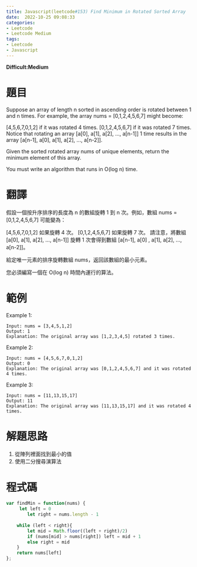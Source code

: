 ```yaml
---
title: Javascript(leetcode#153) Find Minimum in Rotated Sorted Array
date:  2022-10-25 09:08:33
categories: 
- Leetcode 
- Leetcode Medium 
tags:
- Leetcode
- Javascript
---
```


**Difficult:Medium**


# 題目
Suppose an array of length n sorted in ascending order is rotated between 1 and n times. For example, the array nums = [0,1,2,4,5,6,7] might become:

[4,5,6,7,0,1,2] if it was rotated 4 times.
[0,1,2,4,5,6,7] if it was rotated 7 times.
Notice that rotating an array [a[0], a[1], a[2], ..., a[n-1]] 1 time results in the array [a[n-1], a[0], a[1], a[2], ..., a[n-2]].

Given the sorted rotated array nums of unique elements, return the minimum element of this array.

You must write an algorithm that runs in O(log n) time.


<!--more-->

# 翻譯

假設一個按升序排序的長度為 n 的數組旋轉 1 到 n 次。例如，數組 nums = [0,1,2,4,5,6,7] 可能變為：

[4,5,6,7,0,1,2] 如果旋轉 4 次。
[0,1,2,4,5,6,7] 如果旋轉 7 次。
請注意，將數組 [a[0], a[1], a[2], ..., a[n-1]] 旋轉 1 次會得到數組 [a[n-1], a[0] , a[1], a[2], ..., a[n-2]]。

給定唯一元素的排序旋轉數組 nums，返回該數組的最小元素。

您必須編寫一個在 O(log n) 時間內運行的算法。

# 範例

Example 1:
```
Input: nums = [3,4,5,1,2]
Output: 1
Explanation: The original array was [1,2,3,4,5] rotated 3 times.
```


Example 2:
```
Input: nums = [4,5,6,7,0,1,2]
Output: 0
Explanation: The original array was [0,1,2,4,5,6,7] and it was rotated 4 times.
```


Example 3:
```
Input: nums = [11,13,15,17]
Output: 11
Explanation: The original array was [11,13,15,17] and it was rotated 4 times. 
```


# 解題思路
1. 從陣列裡面找到最小的值
2. 使用二分搜尋演算法

# 程式碼

```javascript
var findMin = function(nums) {
     let left = 0
        let right = nums.length - 1
    
    while (left < right){
        let mid = Math.floor((left + right)/2)
        if (nums[mid] > nums[right]) left = mid + 1
        else right = mid
    }
    return nums[left]
};
```